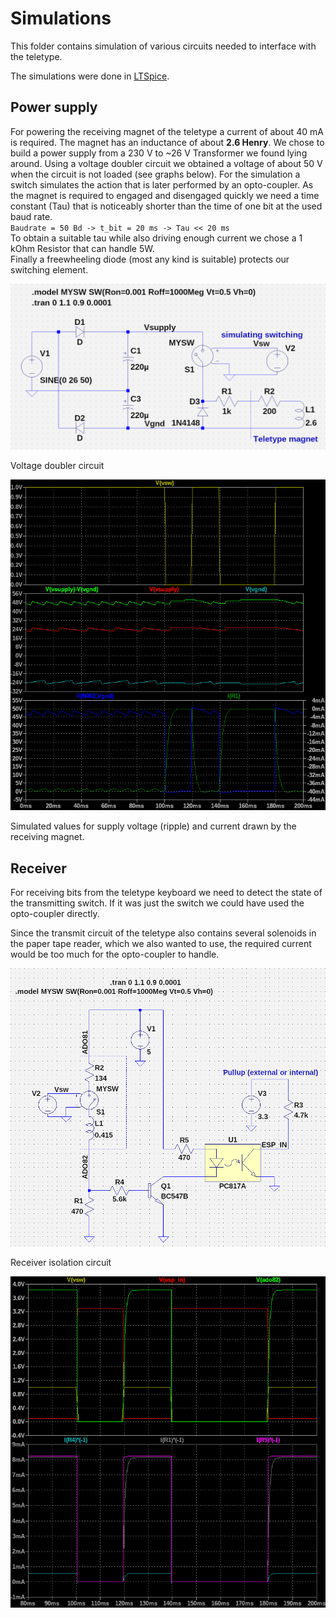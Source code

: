 # Simulations

This folder contains simulation of various circuits needed to interface with the teletype.

The simulations were done in [LTSpice](https://www.analog.com/en/design-center/design-tools-and-calculators/ltspice-simulator.html).

## Power supply

For powering the receiving magnet of the teletype a current of about 40 mA is required. The magnet has an inductance of about **2.6 Henry**.
We chose to build a power supply from a 230 V to ~26 V Transformer we found lying around. Using a voltage doubler circuit we obtained a voltage of about 50 V when the circuit is not loaded (see graphs below).
For the simulation a switch simulates the action that is later performed by an opto-coupler.
As the magnet is required to engaged and disengaged quickly we need a time constant (Tau) that is noticeably shorter than the time of one bit at the used baud rate.  
`Baudrate = 50 Bd -> t_bit = 20 ms -> Tau << 20 ms`  
To obtain a suitable tau while also driving enough current we chose a 1 kOhm Resistor that can handle 5W.  
Finally a freewheeling diode (most any kind is suitable) protects our switching element.

![](doubler.png)  

Voltage doubler circuit

![](doubler_graphs.png)  

Simulated values for supply voltage (ripple) and current drawn by the receiving magnet.

## Receiver

For receiving bits from the teletype keyboard we need to detect the state of the transmitting switch. If it was just the switch we could have used the opto-coupler directly.  

Since the transmit circuit of the teletype also contains several solenoids in the paper tape reader, which we also wanted to use, the required current would be too much for the opto-coupler to handle.  

![](receiver.png)  

Receiver isolation circuit

![](receiver_graph.png)